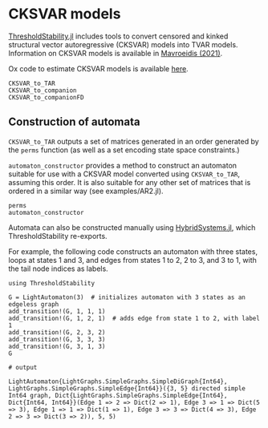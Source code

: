 # CKSVAR models

[ThresholdStability.jl](https://github.com/samwycherley/ThresholdStability.jl) includes tools to convert censored and kinked structural vector autoregressive (CKSVAR) models into TVAR models. Information on CKSVAR models is available in [Mavroeidis (2021)](https://arxiv.org/abs/2103.12779).

Ox code to estimate CKSVAR models is available [here](https://drive.google.com/file/d/18616WKrloMiGd3x8140f-Fk8u29na6Qb/view?usp=sharing).

```@docs
CKSVAR_to_TAR
CKSVAR_to_companion
CKSVAR_to_companionFD
```

## Construction of automata
`CKSVAR_to_TAR` outputs a set of matrices generated in an order generated by the `perms` function (as well as a set encoding state space constraints.)

`automaton_constructor` provides a method to construct an automaton suitable for use with a CKSVAR model converted using `CKSVAR_to_TAR`, assuming this order. It is also suitable for any other set of matrices that is ordered in a similar way (see examples/AR2.jl).

```@docs
perms
automaton_constructor
```

Automata can also be constructed manually using [HybridSystems.jl](https://github.com/blegat/HybridSystems.jl), which ThresholdStability re-exports.

For example, the following code constructs an automaton with three states, loops at states 1 and 3, and edges from states 1 to 2, 2 to 3, and 3 to 1, with the tail node indices as labels.
```jldoctest
using ThresholdStability

G = LightAutomaton(3)  # initializes automaton with 3 states as an edgeless graph
add_transition!(G, 1, 1, 1)
add_transition!(G, 1, 2, 1)  # adds edge from state 1 to 2, with label 1
add_transition!(G, 2, 3, 2)
add_transition!(G, 3, 3, 3)
add_transition!(G, 3, 1, 3)
G

# output

LightAutomaton{LightGraphs.SimpleGraphs.SimpleDiGraph{Int64}, LightGraphs.SimpleGraphs.SimpleEdge{Int64}}({3, 5} directed simple Int64 graph, Dict{LightGraphs.SimpleGraphs.SimpleEdge{Int64}, Dict{Int64, Int64}}(Edge 1 => 2 => Dict(2 => 1), Edge 3 => 1 => Dict(5 => 3), Edge 1 => 1 => Dict(1 => 1), Edge 3 => 3 => Dict(4 => 3), Edge 2 => 3 => Dict(3 => 2)), 5, 5)
```
